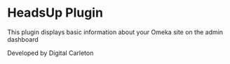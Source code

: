 # HeadsUp Plugin

This plugin displays basic information about your Omeka site on the admin dashboard

Developed by Digital Carleton
